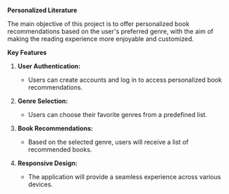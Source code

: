  
 **Personalized Literature**


The main objective of this project is to offer personalized book recommendations based on the user's preferred genre, with the aim of making the reading experience more enjoyable and customized.

**Key Features**

1. **User Authentication:**
   - Users can create accounts and log in to access personalized book recommendations.

2. **Genre Selection:**
   - Users can choose their favorite genres from a predefined list.

3. **Book Recommendations:**
   - Based on the selected genre, users will receive a list of recommended books.

4. **Responsive Design:**
   - The application will provide a seamless experience across various devices.


